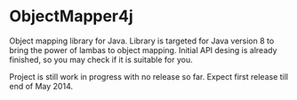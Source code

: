 ObjectMapper4j
==============

Object mapping library for Java. Library is targeted for Java version 8 to bring the power of lambas to object mapping. Initial API desing is already finished, so you may check if it is suitable for you.

Project is still work in progress with no release so far. Expect first release till end of May 2014.
